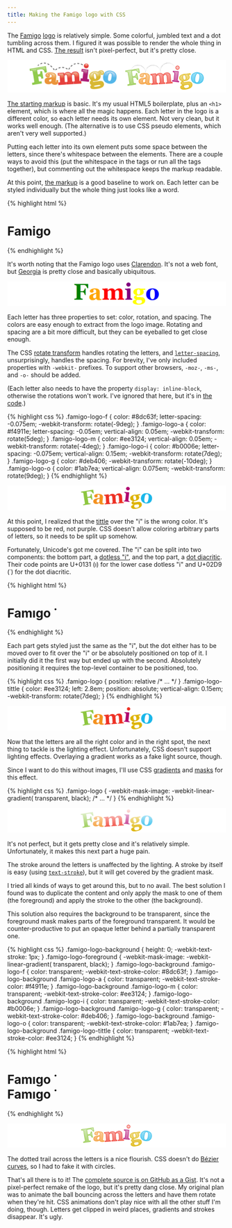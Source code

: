 ```yaml
---
title: Making the Famigo logo with CSS
---
```


The [Famigo][1] [logo][2] is relatively simple. Some colorful, jumbled
text and a dot tumbling across them. I figured it was possible to render
the whole thing in HTML and CSS. [The result][3] isn't pixel-perfect,
but it's pretty close.

![Comparison between logo and CSS rendition][4]

[The starting markup][5] is basic. It's my usual HTML5 boilerplate,
plus an `<h1>` element, which is where all the magic happens. Each
letter in the logo is a different color, so each letter needs its own
element. Not very clean, but it works well enough. (The alternative is
to use CSS pseudo elements, which aren't very well supported.)

Putting each letter into its own element puts some space between the
letters, since there's whitespace between the elements. There are a couple
ways to avoid this (put the whitespace in the tags or run all the tags
together), but commenting out the whitespace keeps the markup readable.

At this point, [the markup][6] is a good baseline to work on. Each letter
can be styled individually but the whole thing just looks like a word.

{% highlight html %}
<h1 class="famigo-logo">
    <span class="famigo-logo-f">F</span><!--
 --><span class="famigo-logo-a">a</span><!--
 --><span class="famigo-logo-m">m</span><!--
 --><span class="famigo-logo-i">i</span><!--
 --><span class="famigo-logo-g">g</span><!--
 --><span class="famigo-logo-o">o</span>
</h1>
{% endhighlight %}

It's worth noting that the Famigo logo uses [Clarendon][7]. It's not a
web font, but [Georgia][8] is pretty close and basically ubiquitous.

![Rough initial logo style][9]

Each letter has three properties to set: color, rotation, and spacing. The
colors are easy enough to extract from the logo image. Rotating and
spacing are a bit more difficult, but they can be eyeballed to get
close enough.

The CSS [rotate transform][10] handles rotating the letters, and
[`letter-spacing`][11], unsurprisingly, handles the spacing. For brevity,
I've only included properties with `-webkit-` prefixes. To support other
browsers, `-moz-`, `-ms-`, and `-o-` should be added.

(Each letter also needs to have the property `display: inline-block`,
otherwise the rotations won't work. I've ignored that here, but it's in
[the code][12].)

{% highlight css %}
.famigo-logo-f {
    color: #8dc63f;
    letter-spacing: -0.075em;
    -webkit-transform: rotate(-9deg); }
.famigo-logo-a {
    color: #f4911e;
    letter-spacing: -0.05em;
    vertical-align: 0.05em;
    -webkit-transform: rotate(5deg); }
.famigo-logo-m {
    color: #ee3124;
    vertical-align: 0.05em;
    -webkit-transform: rotate(-4deg); }
.famigo-logo-i {
    color: #b0006e;
    letter-spacing: -0.075em;
    vertical-align: 0.15em;
    -webkit-transform: rotate(7deg); }
.famigo-logo-g {
    color: #deb406;
    -webkit-transform: rotate(-10deg); }
.famigo-logo-o {
    color: #1ab7ea;
    vertical-align: 0.075em;
    -webkit-transform: rotate(9deg); }
{% endhighlight %}

![Logo with proper color, rotation, and spacing][13]

At this point, I realized that the [tittle][14] over the "i" is the wrong
color. It's supposed to be red, not purple. CSS doesn't allow coloring
arbitrary parts of letters, so it needs to be split up somehow.

Fortunately, Unicode's got me covered. The "i" can be split into two
components: the bottom part, a [dotless "i"][15], and the top part,
a [dot diacritic][16]. Their code points are U+0131 (&#x131;) for the
lower case dotless "i" and U+02D9 (&#x2d9;) for the dot diacritic.

{% highlight html %}
<h1 class="famigo-logo">
    <span class="famigo-logo-f">F</span><!--
 --><span class="famigo-logo-a">a</span><!--
 --><span class="famigo-logo-m">m</span><!--
 --><span class="famigo-logo-i">&#x131;</span><!--
 --><span class="famigo-logo-g">g</span><!--
 --><span class="famigo-logo-o">o</span>
    <span class="famigo-logo-tittle">&#x307;</span>
</h1>
{% endhighlight %}

Each part gets styled just the same as the "i", but the dot either
has to be moved over to fit over the "i" or be absolutely positioned
on top of it. I initially did it the first way but ended up with the
second. Absolutely positioning it requires the top-level container to
be positioned, too.

{% highlight css %}
.famigo-logo {
    position: relative
    /* ... */ }
.famigo-logo-tittle {
    color: #ee3124;
    left: 2.8em;
    position: absolute;
    vertical-align: 0.15em;
    -webkit-transform: rotate(7deg); }
{% endhighlight %}

![Logo with tittle colored properly][17]

Now that the letters are all the right color and in the right spot, the
next thing to tackle is the lighting effect. Unfortunately, CSS doesn't
support lighting effects. Overlaying a gradient works as a fake light
source, though.

Since I want to do this without images, I'll use CSS [gradients][18]
and [masks][19] for this effect.

{% highlight css %}
.famigo-logo {
    -webkit-mask-image: -webkit-linear-gradient(
        transparent, black);
    /* ... */ }
{% endhighlight %}

![Logo with gradient mask][20]

It's not perfect, but it gets pretty close and it's relatively
simple. Unfortunately, it makes this next part a huge pain.

The stroke around the letters is unaffected by the lighting. A stroke
by itself is easy (using [`text-stroke`][21]), but it will get covered
by the gradient mask.

I tried all kinds of ways to get around this, but to no avail. The
best solution I found was to duplicate the content and only apply the
mask to one of them (the foreground) and apply the stroke to the other
(the background).

This solution also requires the background to be transparent, since
the foreground mask makes parts of the foreground transparent. It would
be counter-productive to put an opaque letter behind a partially
transparent one.

{% highlight css %}
.famigo-logo-background {
    height: 0;
    -webkit-text-stroke: 1px; }
.famigo-logo-foreground {
    -webkit-mask-image: -webkit-linear-gradient(
        transparent, black); }
.famigo-logo-background .famigo-logo-f {
    color: transparent;
    -webkit-text-stroke-color: #8dc63f; }
.famigo-logo-background .famigo-logo-a {
    color: transparent;
    -webkit-text-stroke-color: #f4911e; }
.famigo-logo-background .famigo-logo-m {
    color: transparent;
    -webkit-text-stroke-color: #ee3124; }
.famigo-logo-background .famigo-logo-i {
    color: transparent;
    -webkit-text-stroke-color: #b0006e; }
.famigo-logo-background .famigo-logo-g {
    color: transparent;
    -webkit-text-stroke-color: #deb406; }
.famigo-logo-background .famigo-logo-o {
    color: transparent;
    -webkit-text-stroke-color: #1ab7ea; }
.famigo-logo-background .famigo-logo-tittle {
    color: transparent;
    -webkit-text-stroke-color: #ee3124; }
{% endhighlight %}

{% highlight html %}
<h1 class="famigo-logo">
    <div class="famigo-logo-background">
        <span class="famigo-logo-f">F</span><!--
     --><span class="famigo-logo-a">a</span><!--
     --><span class="famigo-logo-m">m</span><!--
     --><span class="famigo-logo-i">&#x131;</span><!--
     --><span class="famigo-logo-g">g</span><!--
     --><span class="famigo-logo-o">o</span>
        <span class="famigo-logo-tittle">&#x307;</span>
    </div>
    <div class="famigo-logo-foreground">
        <span class="famigo-logo-f">F</span><!--
     --><span class="famigo-logo-a">a</span><!--
     --><span class="famigo-logo-m">m</span><!--
     --><span class="famigo-logo-i">&#x131;</span><!--
     --><span class="famigo-logo-g">g</span><!--
     --><span class="famigo-logo-o">o</span>
        <span class="famigo-logo-tittle">&#x307;</span>
    </div>
</h1>
{% endhighlight %}

![Logo with stroke][22]

The dotted trail across the letters is a nice flourish. CSS doesn't do
[Bézier curves][23], so I had to fake it with circles.

That's all there is to it! The [complete source is on GitHub as a
Gist][24]. It's not a pixel-perfect remake of the logo, but it's pretty
dang close. My original plan was to animate the ball bouncing across the
letters and have them rotate when they're hit. CSS animations don't play
nice with all the other stuff I'm doing, though. Letters get clipped in
weird places, gradients and strokes disappear. It's ugly.

[1]: http://www.famigo.com
[2]: http://www.famigo.com/static/images/famigo-logo.png
[3]: https://gist.github.com/tfausak/1644047#file-famigo-logo-png
[4]: /static/images/2012/01/20/famigo-logo-comparison.png
[5]: https://gist.github.com/tfausak/1644047/75d290bceb5c397e28aaa81b6aa2d678bffde936
[6]: https://gist.github.com/tfausak/1644047/ce27e0bad757ac8a56a74784a7bf5d7b4763754c
[7]: http://en.wikipedia.org/wiki/Clarendon_(typeface)
[8]: http://en.wikipedia.org/wiki/Georgia_(typeface)
[9]: /static/images/2012/01/20/famigo-logo-1.png
[10]: https://developer.mozilla.org/en-US/docs/CSS/transform#rotate
[11]: https://developer.mozilla.org/en-US/docs/CSS/letter-spacing
[12]: https://gist.github.com/tfausak/1644047/0c4397aca8d7dee8028388ad04c17b4ec13625c3
[13]: /static/images/2012/01/20/famigo-logo-2.png
[14]: http://en.wikipedia.org/wiki/Tittle
[15]: http://en.wikipedia.org/wiki/Dotted_and_dotless_I
[16]: http://en.wikipedia.org/wiki/Dot_(diacritic)
[17]: /static/images/2012/01/20/famigo-logo-3.png
[18]: https://developer.mozilla.org/en-US/docs/CSS/linear-gradient
[19]: https://developer.mozilla.org/en-US/docs/CSS/mask
[20]: /static/images/2012/01/20/famigo-logo-4.png
[21]: https://www.webkit.org/blog/85/introducing-text-stroke/
[22]: /static/images/2012/01/20/famigo-logo-5.png
[23]: http://en.wikipedia.org/wiki/B%C3%A9zier_curve
[24]: https://gist.github.com/tfausak/1644047
